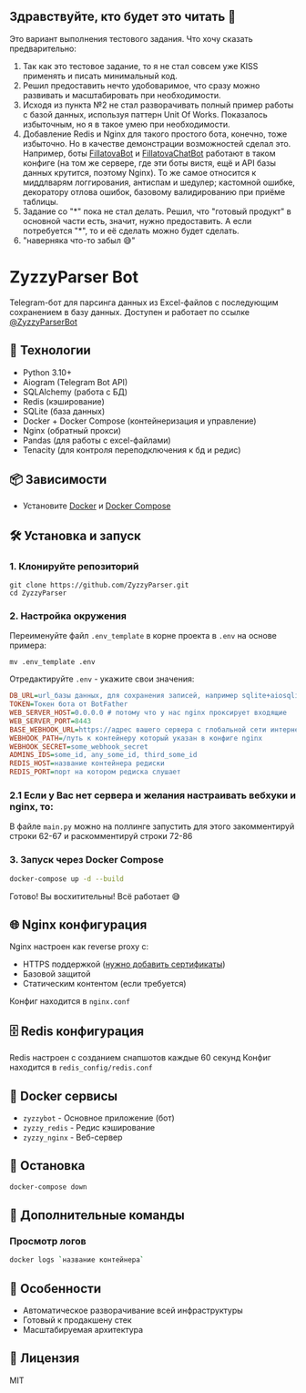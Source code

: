 ## Здравствуйте, кто будет это читать 🤗
Это вариант выполнения тестового задания.
Что хочу сказать предварительно:
1. Так как это тестовое задание, то я не стал совсем уже KISS применять и писать минимальный код. 
2. Решил предоставить нечто удобоваримое, что сразу можно развивать и масштабировать при необходимости.
3. Исходя из пункта №2 не стал разворачивать полный пример работы с базой данных, используя паттерн Unit Of Works. Показалось избыточным, но я в такое умею при необходимости.
4. Добавление Redis и Nginx для такого простого бота, конечно, тоже избыточно. Но в качестве демонстрации возможностей сделал это. Например, боты [FillatovaBot](https://t.me/FillatovaBot) и [FillatovaChatBot](https://t.me/FillatovaChatBot) работают в таком конфиге (на том же сервере, где эти боты вистя, ещё и API базы данных крутится, поэтому Nginx). То же самое относится к миддлварям логгирования, антиспам и шедулер; кастомной ошибке, декоратору отлова ошибок, базовому валидированию при приёме таблицы.
5. Задание со "\*" пока не стал делать. Решил, что "готовый продукт" в основной части есть, значит, нужно предоставить. А если потребуется "\*", то и её сделать можно будет сделать.
6. "наверняка что-то забыл 😅"

# ZyzzyParser Bot

Telegram-бот для парсинга данных из Excel-файлов с последующим сохранением в базу данных.
Доступен и работает по ссылке [@ZyzzyParserBot](https://t.me/ZyzzyParserBot)

## 🚀 Технологии
- Python 3.10+
- Aiogram (Telegram Bot API)
- SQLAlchemy (работа с БД)
- Redis (кэширование)
- SQLite (база данных)
- Docker + Docker Compose (контейнеризация и управление)
- Nginx (обратный прокси)
- Pandas (для работы с excel-файлами)
- Tenacity (для контроля переподключения к бд и редис)

## 📦 Зависимости
- Установите [Docker](https://docs.docker.com/get-docker/) и [Docker Compose](https://docs.docker.com/compose/install/)

## 🛠 Установка и запуск

### 1. Клонируйте репозиторий

```shell
git clone https://github.com/ZyzzyParser.git
cd ZyzzyParser
```


### 2. Настройка окружения
Переименуйте файл `.env_template` в корне проекта в `.env` на основе примера:
```shell
mv .env_template .env
```
Отредактируйте `.env` - укажите свои значения:
```ini
DB_URL=url_базы данных, для сохранения записей, например sqlite+aiosqlite:///название файла
TOKEN=Токен бота от BotFather
WEB_SERVER_HOST=0.0.0.0 # потому что у нас nginx проксирует входящие
WEB_SERVER_PORT=8443
BASE_WEBHOOK_URL=https://адрес вашего сервера с глобальной сети интернет))
WEBHOOK_PATH=/путь к контейнеру который указан в конфиге nginx
WEBHOOK_SECRET=some_webhook_secret
ADMINS_IDS=some_id, any_some_id, third_some_id
REDIS_HOST=название контейнера редиски
REDIS_PORT=порт на котором редиска слушает
```
### 2.1 Если у Вас нет сервера и желания настраивать вебхуки и nginx, то:
В файле `main.py` можно на поллинге запустить
для этого закомментируй строки 62-67 и раскомментируй строки 72-86
### 3. Запуск через Docker Compose
```bash
docker-compose up -d --build
```
Готово! Вы восхитительны! Всё работает 😅

## 🌐 Nginx конфигурация
Nginx настроен как reverse proxy с:
- HTTPS поддержкой ([нужно добавить сертификаты](https://certbot.eff.org/))
- Базовой защитой
- Статическим контентом (если требуется)

Конфиг находится в `nginx.conf`

## 🗄 Redis конфигурация
Redis настроен с созданием снапшотов каждые 60 секунд
Конфиг находится в `redis_config/redis.conf`

## 🐳 Docker сервисы
- `zyzzybot` - Основное приложение (бот)
- `zyzzy_redis` - Редис кэширование
- `zyzzy_nginx` - Веб-сервер

## 🛑 Остановка
```bash
docker-compose down
```

## 🔧 Дополнительные команды

### Просмотр логов
```bash
docker logs `название контейнера`
```


## 📌 Особенности
- Автоматическое разворачивание всей инфраструктуры
- Готовый к продакшену стек
- Масштабируемая архитектура

## 📄 Лицензия
MIT

